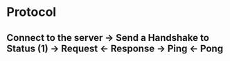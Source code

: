 Protocol
========

Connect to the server
-> Send a Handshake to Status (1)
-> Request
<- Response
-> Ping
<- Pong
--